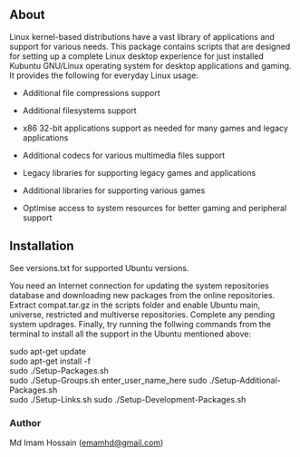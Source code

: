 About
------------

Linux kernel-based distributions have a vast library of applications and support for various needs. This package contains scripts that are designed for setting up a complete Linux desktop experience for just installed Kubuntu GNU/Linux operating system for desktop applications and gaming. It provides the following for everyday Linux usage:

- Additional file compressions support

- Additional filesystems support

- x86 32-bit applications support as needed for many games and legacy applications

- Additional codecs for various multimedia files support

- Legacy libraries for supporting legacy games and applications

- Additional libraries for supporting various games

- Optimise access to system resources for better gaming and peripheral support

## Installation

See versions.txt for supported Ubuntu versions.

You need an Internet connection for updating the system repositories database and downloading new packages from the online repositories. Extract compat.tar.gz in the scripts folder and enable Ubuntu main, universe, restricted and multiverse repositories. Complete any pending system updrages. Finally, try running the follwing commands from the terminal to install all the support in the Ubuntu mentioned above:

sudo apt-get update  
sudo apt-get install -f  
sudo ./Setup-Packages.sh  
sudo ./Setup-Groups.sh enter_user_name_here
sudo ./Setup-Additional-Packages.sh  
sudo ./Setup-Links.sh
sudo ./Setup-Development-Packages.sh

### Author

Md Imam Hossain (emamhd@gmail.com)
